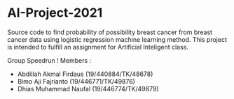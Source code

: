 # AI-Project-2021
Source code to find probability of possibility breast cancer from breast cancer data using logistic regression machine learning method.
This project is intended to fulfill an assignment for Artificial Inteligent class.

Group Speedrun !
Members :
- Abdillah Akmal Firdaus  (19/440884/TK/48678)
- Bimo Aji Fajrianto      (19/446771/TK/49876)
- Dhias Muhammad Naufal   (19/446774/TK/49879)
